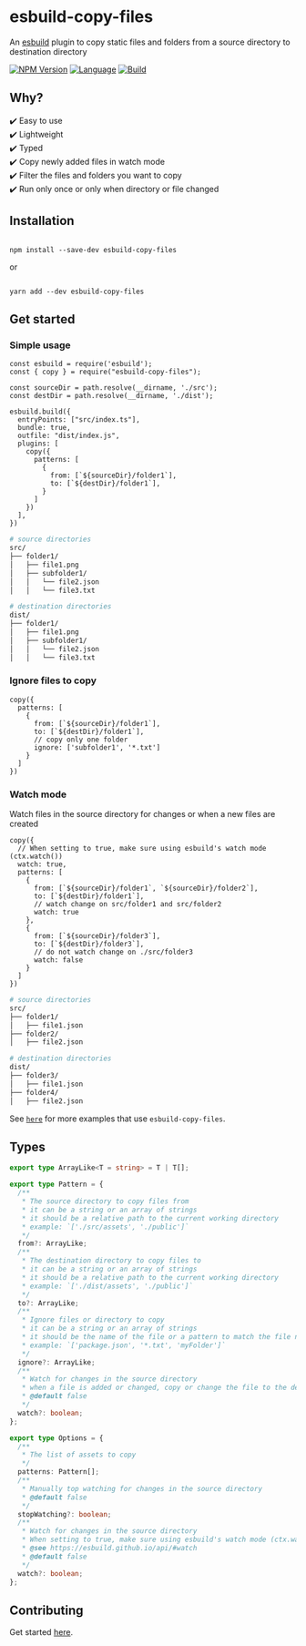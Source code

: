 # esbuild-copy-files

<p align="left">
An <a href="https://esbuild.github.io/">esbuild</a> plugin to copy static files and folders from a source directory to destination directory</p>

<!-- [START BADGES] -->
<!-- Please keep comment here to allow auto update -->
[![NPM Version](https://img.shields.io/npm/v/esbuild-copy-files?style=flat-square)](https://www.npmjs.com/package/esbuild-copy-files)
[![Language](https://img.shields.io/badge/language-TypeScript-blue.svg?style=flat-square)](https://www.typescriptlang.org)
[![Build](https://github.com/tiavina-mika/esbuild-copy-files/actions/workflows/release.yml/badge.svg)](https://github.com/tiavina-mika/esbuild-copy-files/actions)
<!-- [END BADGES] -->

## Why?
<p>
✔️ Easy to use <br />
✔️ Lightweight <br />
✔️ Typed <br />
✔️ Copy newly added files in watch mode <br />
✔️ Filter the files and folders you want to copy <br />
✔️ Run only once or only when directory or file changed
</p>

## Installation

```shell

npm install --save-dev esbuild-copy-files

```
or
```shell

yarn add --dev esbuild-copy-files
```

## Get started

### Simple usage
```tsx
const esbuild = require('esbuild');
const { copy } = require("esbuild-copy-files");

const sourceDir = path.resolve(__dirname, './src');
const destDir = path.resolve(__dirname, './dist');

esbuild.build({
  entryPoints: ["src/index.ts"],
  bundle: true,
  outfile: "dist/index.js",
  plugins: [
    copy({
      patterns: [
        {
          from: [`${sourceDir}/folder1`],
          to: [`${destDir}/folder1`],
        }
      ]
    })
  ],
})
```

```sh
# source directories
src/
├── folder1/
│   ├── file1.png
│   ├── subfolder1/
│   │   └── file2.json
│   │   └── file3.txt

# destination directories
dist/
├── folder1/
│   ├── file1.png
│   ├── subfolder1/
│   │   └── file2.json
│   │   └── file3.txt

```


### Ignore files to copy
```tsx
copy({
  patterns: [
    {
      from: [`${sourceDir}/folder1`],
      to: [`${destDir}/folder1`],
      // copy only one folder
      ignore: ['subfolder1', '*.txt']
    }
  ]
})
```

### Watch mode
<p>Watch files in the source directory for changes or when a new files are created</p>

```tsx
copy({
  // When setting to true, make sure using esbuild's watch mode (ctx.watch())
  watch: true,
  patterns: [
    {
      from: [`${sourceDir}/folder1`, `${sourceDir}/folder2`],
      to: [`${destDir}/folder1`],
      // watch change on src/folder1 and src/folder2
      watch: true
    },
    {
      from: [`${sourceDir}/folder3`],
      to: [`${destDir}/folder3`],
      // do not watch change on ./src/folder3
      watch: false
    }
  ]
})
```

```sh
# source directories
src/
├── folder1/
│   ├── file1.json
├── folder2/
│   ├── file2.json

# destination directories
dist/
├── folder3/
│   ├── file1.json
├── folder4/
│   ├── file2.json

```

See [`here`](https://github.com/tiavina-mika/esbuild-copy-files-demo/tree/main) for more examples that use `esbuild-copy-files`.

## Types
```ts
export type ArrayLike<T = string> = T | T[];

export type Pattern = {
  /**
   * The source directory to copy files from
   * it can be a string or an array of strings
   * it should be a relative path to the current working directory
   * example: `['./src/assets', './public']`
   */
  from?: ArrayLike;
  /**
   * The destination directory to copy files to
   * it can be a string or an array of strings
   * it should be a relative path to the current working directory
   * example: `['./dist/assets', './public']`
   */
  to?: ArrayLike;
  /**
   * Ignore files or directory to copy
   * it can be a string or an array of strings
   * it should be the name of the file or a pattern to match the file name from the source directory
   * example: `['package.json', '*.txt', 'myFolder']`
   */
  ignore?: ArrayLike;
  /**
   * Watch for changes in the source directory
   * when a file is added or changed, copy or change the file to the destination directory
   * @default false
   */
  watch?: boolean;
};

export type Options = {
  /**
   * The list of assets to copy
   */
  patterns: Pattern[];
  /**
   * Manually top watching for changes in the source directory
   * @default false
   */
  stopWatching?: boolean;
  /**
   * Watch for changes in the source directory
   * When setting to true, make sure using esbuild's watch mode (ctx.watch())
   * @see https://esbuild.github.io/api/#watch
   * @default false
   */
  watch?: boolean;
};

```

## Contributing

Get started [here](https://github.com/tiavina-mika/esbuild-copy-files/blob/main/CONTRIBUTING.md).
